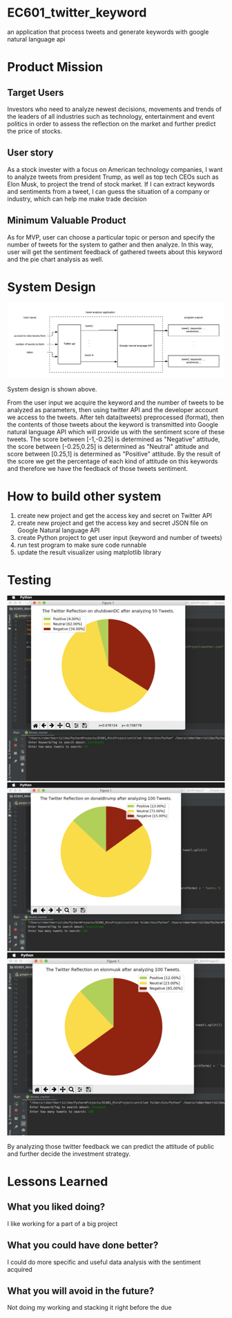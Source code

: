 # EC601_twitter_keyword
an application that process tweets and generate keywords with google natural language api

# Product Mission

## Target Users

Investors who need to analyze newest decisions, movements and trends of the leaders of all industries such as technology, entertainment and event politics in order to assess the reflection on the market and further predict the price of stocks.

## User story

As a stock invester with a focus on American technology companies, I want to analyze tweets from president Trump, as well as top tech CEOs such as Elon Musk, to project the trend of stock market. If I can extract keywords and sentiments from a tweet, I can guess the situation of a company or industry, which can help me make trade decision


## Minimum Valuable Product

As for MVP, user can choose a particular topic or person and specify the number of tweets for the system to gather and then analyze.
In this way, user will get the sentiment feedback of gathered tweets about this keyword and the pie chart analysis as well.

# System Design

![Architecture](arch.png)

System design is shown above.

From the user input we acquire the keyword and the number of tweets to be analyzed as parameters, then using twitter API and the developer account we access to the tweets. After teh data(tweets) preprocessed (format), then the contents of those tweets about the keyword is transmitted into Google natural language API which will provide us with the sentiment score of these tweets. The score between [-1,-0.25] is determined as "Negative" attitude, the score between [-0.25,0.25] is determined as "Neutral" attitude and score between [0.25,1] is determined as "Positive" attitude. By the result of the score we get the percentage of each kind of attitude on this keywords and therefore we have the feedback of those tweets sentiment.

# How to build other system

1. create new project and get the access key and secret on Twitter API
2. create new project and get the access key and secret JSON file on Google Natural language API
3. create Python project to get user input (keyword and number of tweets)
4. run test program to make sure code runnable
5. update the result visualizer using matplotlib library

# Testing

![testing_1](1.png)
![testing_2](2.png)
![testing_3](3.png)

By analyzing those twitter feedback we can predict the attitude of public and further decide the investment strategy.

# Lessons Learned

## What you liked doing?

I like working for a part of a big project 

## What you could have done better?

I could do more specific and useful data analysis with the sentiment acquired

## What you will avoid in the future?

Not doing my working and stacking it right before the due

